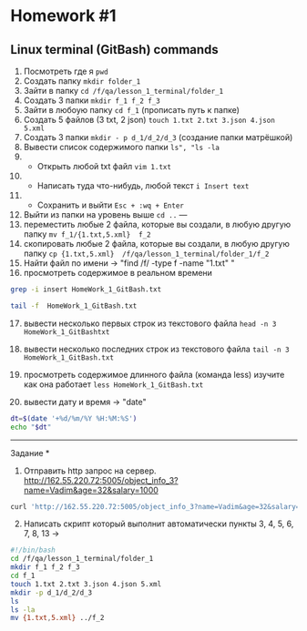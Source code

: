 # Homework #1 
## Linux terminal (GitBash) commands
1) Посмотреть где я `pwd`
2) Создать папку `mkdir folder_1`
3) Зайти в папку `cd /f/qa/lesson_1_terminal/folder_1`
4) Создать 3 папки `mkdir f_1 f_2 f_3`
5) Зайти в любоую папку `cd f_1` (прописать путь к папке)
6) Создать 5 файлов (3 txt, 2 json) `touch 1.txt 2.txt 3.json 4.json 5.xml`
7) Создать 3 папки `mkdir - p d_1/d_2/d_3` (создание папки матрёшкой)
8) Вывести список содержимого папки `ls", "ls -la`
9) + Открыть любой txt файл `vim 1.txt`
10) + Написать туда что-нибудь, любой текст `i Insert text`
11) + Сохранить и выйти `Esc + :wq + Enter`
12) Выйти из папки на уровень выше `cd ..`
—
13) переместить любые 2 файла, которые вы создали, в любую другую папку `mv f_1/{1.txt,5.xml}  f_2`
14) скопировать любые 2 файла, которые вы создали, в любую другую папку `cp {1.txt,5.xml}  /f/qa/lesson_1_terminal/folder_1/f_2`
15) Найти файл по имени -> "find /f/ -type f -name "1.txt" "
16) просмотреть содержимое в реальном времени
```sh
grep -i insert HomeWork_1_GitBash.txt
```
```sh
tail -f  HomeWork_1_GitBash.txt
```
17) вывести несколько первых строк из текстового файла `head -n 3 HomeWork_1_GitBashtxt`

18) вывести несколько последних строк из текстового файла `tail -n 3 HomeWork_1_GitBash.txt`

19) просмотреть содержимое длинного файла (команда less) изучите как она работает `less HomeWork_1_GitBash.txt`
20) вывести дату и время -> "date"
```sh
dt=$(date '+%d/%m/%Y %H:%M:%S')
echo "$dt"
```
***

Задание *
1) Отправить http запрос на сервер.
http://162.55.220.72:5005/object_info_3?name=Vadim&age=32&salary=1000 
```sh
curl 'http://162.55.220.72:5005/object_info_3?name=Vadim&age=32&salary=1000
```
2) Написать скрипт который выполнит автоматически пункты 3, 4, 5, 6, 7, 8, 13 ->
```sh
#!/bin/bash
cd /f/qa/lesson_1_terminal/folder_1
mkdir f_1 f_2 f_3
cd f_1
touch 1.txt 2.txt 3.json 4.json 5.xml
mkdir -p d_1/d_2/d_3
ls
ls -la
mv {1.txt,5.xml} ../f_2
```
